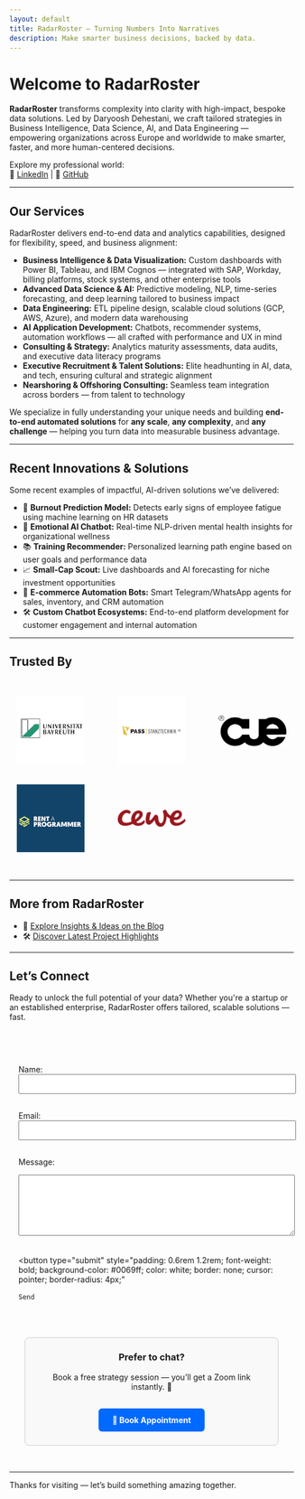```yaml
---
layout: default
title: RadarRoster – Turning Numbers Into Narratives
description: Make smarter business decisions, backed by data.
---
```


# Welcome to RadarRoster

**RadarRoster** transforms complexity into clarity with high-impact, bespoke data solutions. Led by Daryoosh Dehestani, we craft tailored strategies in Business Intelligence, Data Science, AI, and Data Engineering — empowering organizations across Europe and worldwide to make smarter, faster, and more human-centered decisions.

Explore my professional world:  
🔗 [LinkedIn](https://www.linkedin.com/in/daryooshdehestani/) | 🔗 [GitHub](https://github.com/dda-oo)

---

## Our Services

RadarRoster delivers end-to-end data and analytics capabilities, designed for flexibility, speed, and business alignment:

- **Business Intelligence & Data Visualization:** Custom dashboards with Power BI, Tableau, and IBM Cognos — integrated with SAP, Workday, billing platforms, stock systems, and other enterprise tools  
- **Advanced Data Science & AI:** Predictive modeling, NLP, time-series forecasting, and deep learning tailored to business impact  
- **Data Engineering:** ETL pipeline design, scalable cloud solutions (GCP, AWS, Azure), and modern data warehousing  
- **AI Application Development:** Chatbots, recommender systems, automation workflows — all crafted with performance and UX in mind  
- **Consulting & Strategy:** Analytics maturity assessments, data audits, and executive data literacy programs  
- **Executive Recruitment & Talent Solutions:** Elite headhunting in AI, data, and tech, ensuring cultural and strategic alignment  
- **Nearshoring & Offshoring Consulting:** Seamless team integration across borders — from talent to technology

We specialize in fully understanding your unique needs and building **end-to-end automated solutions** for **any scale**, **any complexity**, and **any challenge** — helping you turn data into measurable business advantage.

---

## Recent Innovations & Solutions

Some recent examples of impactful, AI-driven solutions we’ve delivered:

- 🧠 **Burnout Prediction Model:** Detects early signs of employee fatigue using machine learning on HR datasets  
- 💬 **Emotional AI Chatbot:** Real-time NLP-driven mental health insights for organizational wellness  
- 📚 **Training Recommender:** Personalized learning path engine based on user goals and performance data  
- 📈 **Small-Cap Scout:** Live dashboards and AI forecasting for niche investment opportunities  
- 🤖 **E-commerce Automation Bots:** Smart Telegram/WhatsApp agents for sales, inventory, and CRM automation  
- 🛠️ **Custom Chatbot Ecosystems:** End-to-end platform development for customer engagement and internal automation  

---

## Trusted By

<section id="clients" style="padding: 2rem 0;">
  <div class="clients-logos" style="
    display: grid;
    grid-template-columns: repeat(auto-fit, minmax(120px, 1fr));
    gap: 2rem;
    justify-items: center;
    align-items: center;
    max-width: 1000px;
    margin: 0 auto;
  ">
    <!-- Client Logos -->
    <a href="https://www.uni-bayreuth.de" target="_blank"><img src="/assets/img/clients/ubt.jpg" alt="University of Bayreuth" style="max-width: 120px; filter: grayscale(30%); transition: filter 0.3s;" /></a>
    <a href="https://www.pass-ag.com" target="_blank"><img src="/assets/img/clients/pass-tech.png" alt="Pass Stanztechnik AG" style="max-width: 120px; filter: grayscale(30%); transition: filter 0.3s;" /></a>
    <a href="https://cueconcept.de" target="_blank"><img src="/assets/img/clients/cueconcept.png" alt="Cueconcept GmbH" style="max-width: 120px; filter: grayscale(30%); transition: filter 0.3s;" /></a>
    <a href="https://rent-a-programmer.de" target="_blank"><img src="/assets/img/clients/rp.png" alt="Rent a Programmer" style="max-width: 120px; filter: grayscale(30%); transition: filter 0.3s;" /></a>
    <a href="https://cewe.de" target="_blank"><img src="/assets/img/clients/cewe.png" alt="CEWE" style="max-width: 120px; filter: grayscale(30%); transition: filter 0.3s;" /></a>
  </div>
</section>

---

## More from RadarRoster

- 📘 [Explore Insights & Ideas on the Blog](/blog/)
- 🛠️ [Discover Latest Project Highlights](/showcase/)

---

## Let’s Connect

Ready to unlock the full potential of your data? Whether you're a startup or an established enterprise, RadarRoster offers tailored, scalable solutions — fast.

<div style="display: flex; flex-wrap: wrap; justify-content: center; gap: 2rem; align-items: flex-start; padding: 2rem 0;">

<!-- Load Google reCAPTCHA -->
<script src="https://www.google.com/recaptcha/api.js" async defer></script>

<form
  id="contact-form"
  action="https://formsubmit.co/dehestani@radarroster.com"
  method="POST"
  onsubmit="return handleFormSubmit(event)"
  style="max-width: 480px; margin: 0 auto; padding: 1rem;"
>
  <!-- ✅ Hidden FormSubmit controls -->
  <input type="hidden" name="_captcha" value="false" />
  <input type="text" name="_honey" style="display: none;" />
  <input type="hidden" name="_next" value="https://radarroster.com/thanks" />

  <!-- Name -->
  <label for="name">Name:</label><br />
  <input
    type="text"
    id="name"
    name="name"
    required
    style="width:100%; padding:0.5rem; margin-bottom:1rem;"
  /><br />

  <!-- Email -->
  <label for="email">Email:</label><br />
  <input
    type="email"
    id="email"
    name="email"
    required
    style="width:100%; padding:0.5rem; margin-bottom:1rem;"
  /><br />

  <!-- Message -->
  <label for="message">Message:</label><br />
  <textarea
    id="message"
    name="message"
    rows="6"
    required
    style="width:100%; padding:0.5rem; margin-bottom:1rem;"
  ></textarea><br />

  <!-- ✅ reCAPTCHA Widget -->
  <div
    class="g-recaptcha"
    data-sitekey="6LeJN4crAAAAAAmejXLmM2V5AoEhNM98Qq3Jd9uS"
    style="margin-bottom: 1rem;"
  ></div>

  <!-- Submit Button -->
  <button
    type="submit"
    style="padding: 0.6rem 1.2rem; font-weight: bold; background-color: #0069ff; color: white; border: none; cursor: pointer; border-radius: 4px;"
  >
    Send
  </button>

  <!-- Status Message -->
  <div
    id="form-status"
    style="margin-top: 1rem; font-weight: bold; color: #333;"
  ></div>
</form>

<script>
  function handleFormSubmit(event) {
    const captchaResponse = grecaptcha.getResponse();
    if (!captchaResponse) {
      event.preventDefault();
      document.getElementById("form-status").textContent =
        "⚠️ Please complete the CAPTCHA before submitting.";
      return false;
    }

    // Allow normal form submission (do not use fetch)
    document.getElementById("form-status").textContent =
      "⏳ Sending your message...";
    return true;
  }
</script>


<!-- Calendly Box -->
<div style="flex: 1 1 320px; max-width: 400px; border: 1px solid #ccc; padding: 1.5rem; border-radius: 8px; text-align: center; background-color: #f9f9f9;">
  <h3 style="margin-top: 0;">Prefer to chat?</h3>
  <p>Book a free strategy session — you’ll get a Zoom link instantly. 🎥</p>
  <a href="https://calendly.com/radarroster/meeting" target="_blank" style="display: inline-block; margin-top: 1rem; padding: 0.75rem 1.5rem; background-color: #0069ff; color: white; text-decoration: none; border-radius: 6px; font-weight: bold;">
    📅 Book Appointment
  </a>
</div>
</div>

---

Thanks for visiting — let’s build something amazing together.
